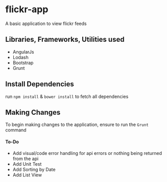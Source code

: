 # flickr-app
A basic application to view flickr feeds

## Libraries, Frameworks, Utilities used
* AngularJs
* Lodash
* Bootstrap
* Grunt

## Install Dependencies
run `npm install` & `bower install` to fetch all dependencies

## Making Changes
To begin making changes to the application, ensure to run the `Grunt` command


#### To-Do
* Add visual/code error handling for api errors or nothing being returned from the api
* Add Unit Test
* Add Sorting by Date
* Add List View